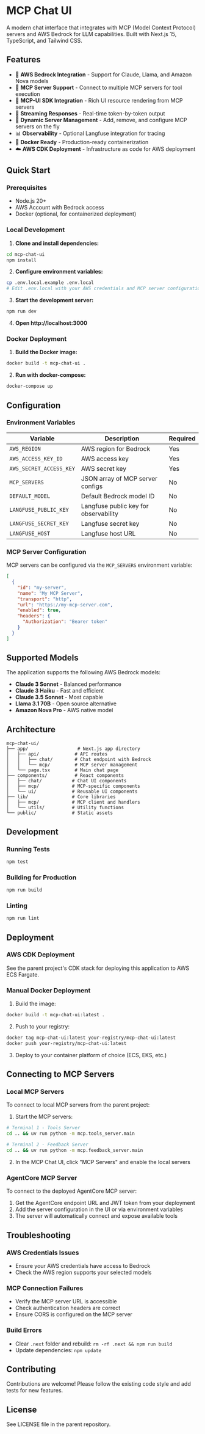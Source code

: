 # MCP Chat UI

A modern chat interface that integrates with MCP (Model Context Protocol) servers and AWS Bedrock for LLM capabilities. Built with Next.js 15, TypeScript, and Tailwind CSS.

## Features

- 🤖 **AWS Bedrock Integration** - Support for Claude, Llama, and Amazon Nova models
- 🔧 **MCP Server Support** - Connect to multiple MCP servers for tool execution
- 🎨 **MCP-UI SDK Integration** - Rich UI resource rendering from MCP servers
- 💬 **Streaming Responses** - Real-time token-by-token output
- 🔄 **Dynamic Server Management** - Add, remove, and configure MCP servers on the fly
- 📊 **Observability** - Optional Langfuse integration for tracing
- 🐳 **Docker Ready** - Production-ready containerization
- ☁️ **AWS CDK Deployment** - Infrastructure as code for AWS deployment

## Quick Start

### Prerequisites

- Node.js 20+
- AWS Account with Bedrock access
- Docker (optional, for containerized deployment)

### Local Development

1. **Clone and install dependencies:**
```bash
cd mcp-chat-ui
npm install
```

2. **Configure environment variables:**
```bash
cp .env.local.example .env.local
# Edit .env.local with your AWS credentials and MCP server configurations
```

3. **Start the development server:**
```bash
npm run dev
```

4. **Open http://localhost:3000**

### Docker Deployment

1. **Build the Docker image:**
```bash
docker build -t mcp-chat-ui .
```

2. **Run with docker-compose:**
```bash
docker-compose up
```

## Configuration

### Environment Variables

| Variable | Description | Required |
|----------|-------------|----------|
| `AWS_REGION` | AWS region for Bedrock | Yes |
| `AWS_ACCESS_KEY_ID` | AWS access key | Yes |
| `AWS_SECRET_ACCESS_KEY` | AWS secret key | Yes |
| `MCP_SERVERS` | JSON array of MCP server configs | No |
| `DEFAULT_MODEL` | Default Bedrock model ID | No |
| `LANGFUSE_PUBLIC_KEY` | Langfuse public key for observability | No |
| `LANGFUSE_SECRET_KEY` | Langfuse secret key | No |
| `LANGFUSE_HOST` | Langfuse host URL | No |

### MCP Server Configuration

MCP servers can be configured via the `MCP_SERVERS` environment variable:

```json
[
  {
    "id": "my-server",
    "name": "My MCP Server",
    "transport": "http",
    "url": "https://my-mcp-server.com",
    "enabled": true,
    "headers": {
      "Authorization": "Bearer token"
    }
  }
]
```

## Supported Models

The application supports the following AWS Bedrock models:

- **Claude 3 Sonnet** - Balanced performance
- **Claude 3 Haiku** - Fast and efficient
- **Claude 3.5 Sonnet** - Most capable
- **Llama 3.1 70B** - Open source alternative
- **Amazon Nova Pro** - AWS native model

## Architecture

```
mcp-chat-ui/
├── app/                  # Next.js app directory
│   ├── api/             # API routes
│   │   ├── chat/        # Chat endpoint with Bedrock
│   │   └── mcp/         # MCP server management
│   └── page.tsx         # Main chat page
├── components/          # React components
│   ├── chat/           # Chat UI components
│   ├── mcp/            # MCP-specific components
│   └── ui/             # Reusable UI components
├── lib/                # Core libraries
│   ├── mcp/            # MCP client and handlers
│   └── utils/          # Utility functions
└── public/             # Static assets
```

## Development

### Running Tests
```bash
npm test
```

### Building for Production
```bash
npm run build
```

### Linting
```bash
npm run lint
```

## Deployment

### AWS CDK Deployment

See the parent project's CDK stack for deploying this application to AWS ECS Fargate.

### Manual Docker Deployment

1. Build the image:
```bash
docker build -t mcp-chat-ui:latest .
```

2. Push to your registry:
```bash
docker tag mcp-chat-ui:latest your-registry/mcp-chat-ui:latest
docker push your-registry/mcp-chat-ui:latest
```

3. Deploy to your container platform of choice (ECS, EKS, etc.)

## Connecting to MCP Servers

### Local MCP Servers

To connect to local MCP servers from the parent project:

1. Start the MCP servers:
```bash
# Terminal 1 - Tools Server
cd .. && uv run python -m mcp.tools_server.main

# Terminal 2 - Feedback Server  
cd .. && uv run python -m mcp.feedback_server.main
```

2. In the MCP Chat UI, click "MCP Servers" and enable the local servers

### AgentCore MCP Server

To connect to the deployed AgentCore MCP server:

1. Get the AgentCore endpoint URL and JWT token from your deployment
2. Add the server configuration in the UI or via environment variables
3. The server will automatically connect and expose available tools

## Troubleshooting

### AWS Credentials Issues
- Ensure your AWS credentials have access to Bedrock
- Check the AWS region supports your selected models

### MCP Connection Failures
- Verify the MCP server URL is accessible
- Check authentication headers are correct
- Ensure CORS is configured on the MCP server

### Build Errors
- Clear `.next` folder and rebuild: `rm -rf .next && npm run build`
- Update dependencies: `npm update`

## Contributing

Contributions are welcome! Please follow the existing code style and add tests for new features.

## License

See LICENSE file in the parent repository.